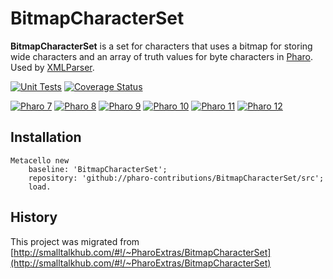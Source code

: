 # BitmapCharacterSet

**BitmapCharacterSet** is a set for characters that uses a bitmap for storing wide characters and an array of truth values for byte characters in [Pharo](https://www.pharo.org). Used by [XMLParser](https://github.com/pharo-contributions/XML-XMLParser).

[![Unit Tests](https://github.com/pharo-contributions/BitmapCharacterSet/workflows/Build/badge.svg?branch=master)](https://github.com/pharo-contributions/BitmapCharacterSet/actions?query=workflow%3ABuild)
[![Coverage Status](https://codecov.io/github/pharo-contributions/BitmapCharacterSet/coverage.svg?branch=master)](https://codecov.io/gh/pharo-contributions/BitmapCharacterSet/branch/master)

[![Pharo 7](https://img.shields.io/badge/Pharo-7.0-%23aac9ff.svg)](https://pharo.org/download)
[![Pharo 8](https://img.shields.io/badge/Pharo-8.0-%23aac9ff.svg)](https://pharo.org/download)
[![Pharo 9](https://img.shields.io/badge/Pharo-9.0-%23aac9ff.svg)](https://pharo.org/download)
[![Pharo 10](https://img.shields.io/badge/Pharo-10-%23aac9ff.svg)](https://pharo.org/download)
[![Pharo 11](https://img.shields.io/badge/Pharo-11-%23aac9ff.svg)](https://pharo.org/download)
[![Pharo 12](https://img.shields.io/badge/Pharo-12-%23aac9ff.svg)](https://pharo.org/download)

## Installation

```smalltalk
Metacello new
	baseline: 'BitmapCharacterSet';
	repository: 'github://pharo-contributions/BitmapCharacterSet/src';
	load.
```

## History
This project was migrated from [http://smalltalkhub.com/#!/~PharoExtras/BitmapCharacterSet](http://smalltalkhub.com/#!/~PharoExtras/BitmapCharacterSet)
